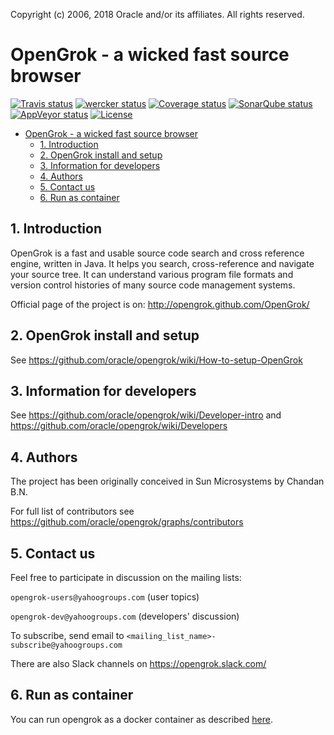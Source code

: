 
Copyright (c) 2006, 2018 Oracle and/or its affiliates. All rights reserved.


# OpenGrok - a wicked fast source browser
[![Travis status](https://travis-ci.org/oracle/opengrok.svg?branch=master)](https://travis-ci.org/oracle/opengrok)
[![wercker status](https://app.wercker.com/status/e2a879f4677e679c0bbf8fa82bcc0dba/s/master "wercker status")](https://app.wercker.com/project/byKey/e2a879f4677e679c0bbf8fa82bcc0dba)
[![Coverage status](https://coveralls.io/repos/oracle/opengrok/badge.svg?branch=master)](https://coveralls.io/r/oracle/opengrok?branch=master)
[![SonarQube status](https://sonarcloud.io/api/project_badges/measure?project=org.opengrok%3Aopengrok-top&metric=alert_status)](https://sonarcloud.io/dashboard?id=org.opengrok%3Aopengrok-top)
[![AppVeyor status](https://ci.appveyor.com/api/projects/status/8oqlk5yx2c5fnwqw/branch/master?svg=true)](https://ci.appveyor.com/project/vladak/opengrok-b5hnp/branch/master)
[![License](https://img.shields.io/badge/License-CDDL%201.0-blue.svg)](https://opensource.org/licenses/CDDL-1.0)

- [OpenGrok - a wicked fast source browser](#opengrok---a-wicked-fast-source-browser)
  - [1. Introduction](#1-introduction)
  - [2. OpenGrok install and setup](#2-opengrok-install-and-setup)
  - [3. Information for developers](#3-information-for-developers)
  - [4. Authors](#4-authors)
  - [5. Contact us](#5-contact-us)
  - [6. Run as container](#6-run-as-container)

## 1. Introduction

OpenGrok is a fast and usable source code search and cross reference
engine, written in Java. It helps you search, cross-reference and navigate
your source tree. It can understand various program file formats and
version control histories of many source code management systems.

Official page of the project is on:
<http://opengrok.github.com/OpenGrok/>

## 2. OpenGrok install and setup

See https://github.com/oracle/opengrok/wiki/How-to-setup-OpenGrok

## 3. Information for developers

See https://github.com/oracle/opengrok/wiki/Developer-intro and https://github.com/oracle/opengrok/wiki/Developers

## 4. Authors

The project has been originally conceived in Sun Microsystems by Chandan B.N.

For full list of contributors see https://github.com/oracle/opengrok/graphs/contributors

## 5. Contact us

Feel free to participate in discussion on the mailing lists:

  `opengrok-users@yahoogroups.com` (user topics)

  `opengrok-dev@yahoogroups.com` (developers' discussion)

To subscribe, send email to `<mailing_list_name>-subscribe@yahoogroups.com`

There are also Slack channels on https://opengrok.slack.com/

## 6. Run as container

You can run opengrok as a docker container as described [here](docker/readme.md).
